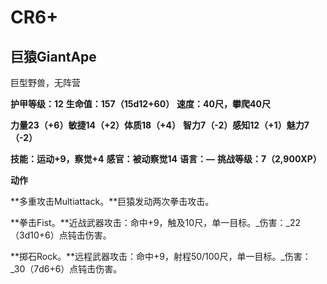 # CR6+

## 巨猿GiantApe

巨型野兽，无阵营

**护甲等级：12**
**生命值：157（15d12+60）**
**速度：40尺，攀爬40尺**

**力量23（+6）敏捷14（+2）体质18（+4）**
**智力7（-2）感知12（+1）魅力7（-2）**

**技能：运动+9，察觉+4**
**感官：被动察觉14**
**语言：—**
**挑战等级：7（2,900XP）**

**动作**

**多重攻击Multiattack。**巨猿发动两次拳击攻击。

**拳击Fist。**近战武器攻击：命中+9，触及10尺，单一目标。_伤害：_22（3d10+6）点钝击伤害。

**掷石Rock。**远程武器攻击：命中+9，射程50/100尺，单一目标。_伤害：_30（7d6+6）点钝击伤害。
